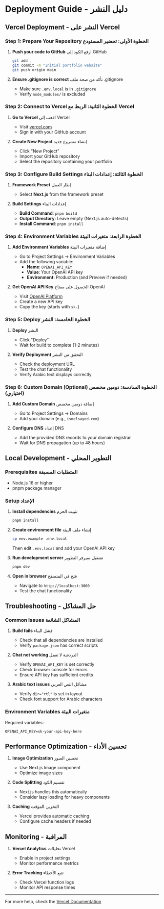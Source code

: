 # Deployment Guide - دليل النشر

## Vercel Deployment - النشر على Vercel

### Step 1: Prepare Your Repository الخطوة الأولى: تحضير المستودع

1. **Push your code to GitHub** ارفع الكود إلى GitHub
   ```bash
   git add .
   git commit -m "Initial portfolio website"
   git push origin main
   ```

2. **Ensure .gitignore is correct** تأكد من صحة ملف .gitignore
   - Make sure `.env.local` is in `.gitignore`
   - Verify `node_modules/` is excluded

### Step 2: Connect to Vercel الخطوة الثانية: الربط مع Vercel

1. **Go to Vercel** اذهب إلى Vercel
   - Visit [vercel.com](https://vercel.com)
   - Sign in with your GitHub account

2. **Create New Project** إنشاء مشروع جديد
   - Click "New Project"
   - Import your GitHub repository
   - Select the repository containing your portfolio

### Step 3: Configure Build Settings الخطوة الثالثة: إعدادات البناء

1. **Framework Preset** إطار العمل
   - Select **Next.js** from the framework preset

2. **Build Settings** إعدادات البناء
   - **Build Command**: `pnpm build`
   - **Output Directory**: Leave empty (Next.js auto-detects)
   - **Install Command**: `pnpm install`

### Step 4: Environment Variables الخطوة الرابعة: متغيرات البيئة

1. **Add Environment Variables** إضافة متغيرات البيئة
   - Go to Project Settings → Environment Variables
   - Add the following variable:
     - **Name**: `OPENAI_API_KEY`
     - **Value**: Your OpenAI API key
     - **Environment**: Production (and Preview if needed)

2. **Get OpenAI API Key** الحصول على مفتاح OpenAI
   - Visit [OpenAI Platform](https://platform.openai.com/api-keys)
   - Create a new API key
   - Copy the key (starts with `sk-`)

### Step 5: Deploy الخطوة الخامسة: النشر

1. **Deploy** النشر
   - Click "Deploy"
   - Wait for build to complete (1-2 minutes)

2. **Verify Deployment** التحقق من النشر
   - Check the deployment URL
   - Test the chat functionality
   - Verify Arabic text displays correctly

### Step 6: Custom Domain (Optional) الخطوة السادسة: دومين مخصص (اختياري)

1. **Add Custom Domain** إضافة دومين مخصص
   - Go to Project Settings → Domains
   - Add your domain (e.g., `ismelsayed.com`)

2. **Configure DNS** إعداد DNS
   - Add the provided DNS records to your domain registrar
   - Wait for DNS propagation (up to 48 hours)

## Local Development - التطوير المحلي

### Prerequisites المتطلبات المسبقة

- Node.js 16 or higher
- pnpm package manager

### Setup الإعداد

1. **Install dependencies** تثبيت الحزم
   ```bash
   pnpm install
   ```

2. **Create environment file** إنشاء ملف البيئة
   ```bash
   cp env.example .env.local
   ```
   Then edit `.env.local` and add your OpenAI API key

3. **Run development server** تشغيل سيرفر التطوير
   ```bash
   pnpm dev
   ```

4. **Open in browser** فتح في المتصفح
   - Navigate to `http://localhost:3000`
   - Test the chat functionality

## Troubleshooting - حل المشاكل

### Common Issues المشاكل الشائعة

1. **Build fails** فشل البناء
   - Check that all dependencies are installed
   - Verify `package.json` has correct scripts

2. **Chat not working** الدردشة لا تعمل
   - Verify `OPENAI_API_KEY` is set correctly
   - Check browser console for errors
   - Ensure API key has sufficient credits

3. **Arabic text issues** مشاكل النص العربي
   - Verify `dir="rtl"` is set in layout
   - Check font support for Arabic characters

### Environment Variables متغيرات البيئة

Required variables:
```env
OPENAI_API_KEY=sk-your-api-key-here
```

## Performance Optimization - تحسين الأداء

1. **Image Optimization** تحسين الصور
   - Use Next.js Image component
   - Optimize image sizes

2. **Code Splitting** تقسيم الكود
   - Next.js handles this automatically
   - Consider lazy loading for heavy components

3. **Caching** التخزين المؤقت
   - Vercel provides automatic caching
   - Configure cache headers if needed

## Monitoring - المراقبة

1. **Vercel Analytics** تحليلات Vercel
   - Enable in project settings
   - Monitor performance metrics

2. **Error Tracking** تتبع الأخطاء
   - Check Vercel function logs
   - Monitor API response times

---

For more help, check the [Vercel Documentation](https://vercel.com/docs) 
